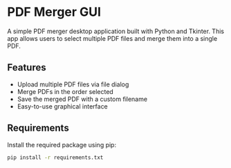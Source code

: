 # PDF Merger GUI

A simple PDF merger desktop application built with Python and Tkinter. This app allows users to select multiple PDF files and merge them into a single PDF.

## Features
- Upload multiple PDF files via file dialog
- Merge PDFs in the order selected
- Save the merged PDF with a custom filename
- Easy-to-use graphical interface

## Requirements

Install the required package using pip:

```bash
pip install -r requirements.txt
